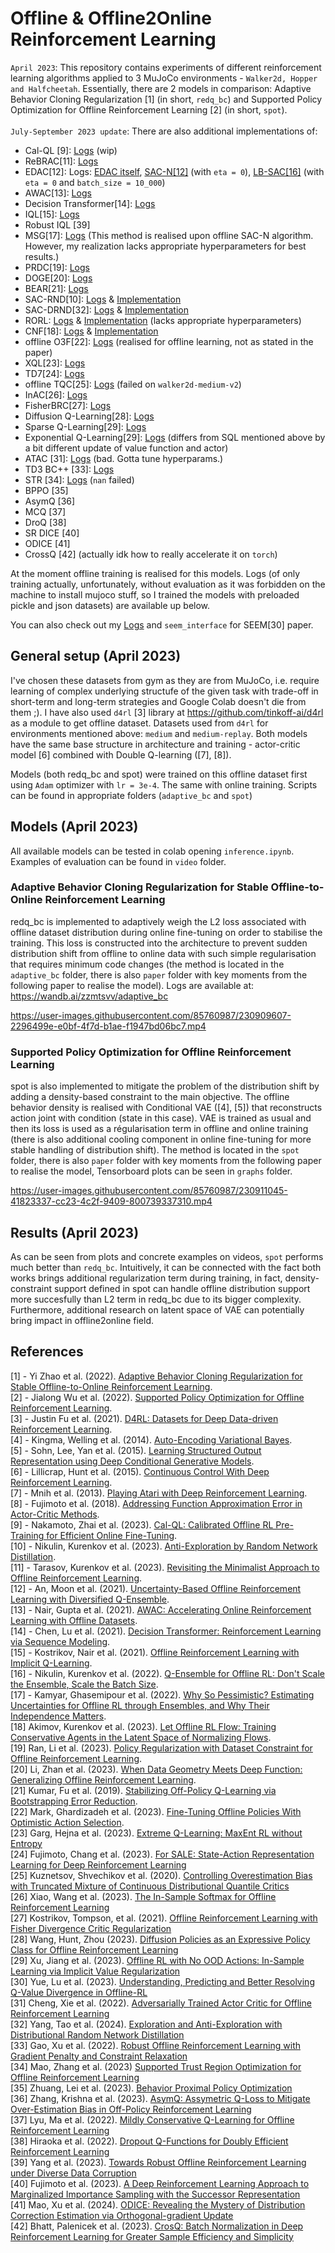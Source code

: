 # Offline & Offline2Online Reinforcement Learning
`April 2023`: This repository contains experiments of different reinforcement learning algorithms applied to 3 MuJoCo environments - `Walker2d, Hopper and Halfcheetah`. Essentially, there are 2 models in comparison: Adaptive Behavior Cloning Regularization [1] (in short, `redq_bc`) and Supported Policy Optimization for Offline Reinforcement Learning [2] (in short, `spot`).<br /><br />
`July-September 2023 update`: There are also additional implementations of:

- Cal-QL [9]: [Logs](https://wandb.ai/zzmtsvv/cal_ql?workspace=user-zzmtsvv) (wip)
- ReBRAC[11]: [Logs](https://wandb.ai/zzmtsvv/ReBRAC?workspace=user-zzmtsvv)
- EDAC[12]: Logs: [EDAC itself](https://wandb.ai/zzmtsvv/EDAC?workspace=user-zzmtsvv), [SAC-N[12]](https://wandb.ai/zzmtsvv/SAC-N?workspace=user-zzmtsvv) (with `eta = 0`), [LB-SAC[16]](https://wandb.ai/zzmtsvv/LB-SAC?workspace=user-zzmtsvv) (with `eta = 0` and `batch_size = 10_000`)
- AWAC[13]: [Logs](https://wandb.ai/zzmtsvv/AWAC?workspace=user-zzmtsvv)
- Decision Transformer[14]: [Logs](https://wandb.ai/zzmtsvv/DecisionTransformer?workspace=user-zzmtsvv)
- IQL[15]: [Logs](https://wandb.ai/zzmtsvv/IQL?workspace=user-zzmtsvv)
- Robust IQL [39]
- MSG[17]: [Logs](https://wandb.ai/zzmtsvv/MSG?workspace=user-zzmtsvv) (This method is realised upon offline SAC-N algorithm. However, my realization lacks appropriate hyperparameters for best results.)
- PRDC[19]: [Logs](https://wandb.ai/zzmtsvv/PRDC?workspace=user-zzmtsvv)
- DOGE[20]: [Logs](https://wandb.ai/zzmtsvv/DOGE?workspace=user-zzmtsvv)
- BEAR[21]: [Logs](https://wandb.ai/zzmtsvv/BEAR?workspace=user-zzmtsvv)
- SAC-RND[10]: [Logs](https://wandb.ai/zzmtsvv/sac_rnd?workspace=user-zzmtsvv) & [Implementation](https://github.com/zzmtsvv/sac_rnd)
- SAC-DRND[32]: [Logs](https://wandb.ai/zzmtsvv/sac_drnd?workspace=user-zzmtsvv) & [Implementation](https://github.com/zzmtsvv/sac_drnd)
- RORL: [Logs](https://wandb.ai/zzmtsvv/RORL?workspace=user-zzmtsvv) & [Implementation](https://github.com/zzmtsvv/rorl) (lacks appropriate hyperparameters)
- CNF[18]: [Logs](https://wandb.ai/zzmtsvv/CNF/workspace?workspace=user-zzmtsvv) & [Implementation](https://github.com/zzmtsvv/cnf)
- offline O3F[22]: [Logs](https://wandb.ai/zzmtsvv/offline_O3F?workspace=user-zzmtsvv) (realised for offline learning, not as stated in the paper)
- XQL[23]: [Logs](https://wandb.ai/zzmtsvv/XQL?workspace=user-zzmtsvv)
- TD7[24]: [Logs](https://wandb.ai/zzmtsvv/TD7?workspace=user-zzmtsvv)
- offline TQC[25]: [Logs](https://wandb.ai/zzmtsvv/offline_TQC?workspace=user-zzmtsvv) (failed on `walker2d-medium-v2`)
- InAC[26]: [Logs](https://wandb.ai/zzmtsvv/InAC?workspace=user-zzmtsvv)
- FisherBRC[27]: [Logs](https://wandb.ai/zzmtsvv/FisherBRC?workspace=user-zzmtsvv)
- Diffusion Q-Learning[28]: [Logs](https://wandb.ai/zzmtsvv/DiffusionQL?workspace=user-zzmtsvv)
- Sparse Q-Learning[29]: [Logs](https://wandb.ai/zzmtsvv/SQL?workspace=user-zzmtsvv)
- Exponential Q-Learning[29]: [Logs](https://wandb.ai/zzmtsvv/EQL?workspace=user-zzmtsvv) (differs from SQL mentioned above by a bit different update of value function and actor)
- ATAC [31]: [Logs](https://wandb.ai/zzmtsvv/ATAC?workspace=user-zzmtsvv) (bad. Gotta tune hyperparams.)
- TD3 BC++ [33]: [Logs](https://wandb.ai/zzmtsvv/TD3_BC++?workspace=user-zzmtsvv)
- STR [34]: [Logs](https://wandb.ai/zzmtsvv/Offline%20STR?workspace=user-zzmtsvv) (`nan` failed)
- BPPO [35]
- AsymQ [36]
- MCQ [37]
- DroQ [38]
- SR DICE [40]
- ODICE [41]
- CrossQ [42] (actually idk how to really accelerate it on `torch`)

At the moment offline training is realised for this models. Logs (of only training actually, unfortunately, without evaluation as it was forbidden on the machine to install mujoco stuff, so I trained the models with preloaded pickle and json datasets) are available up below.

You can also check out my [Logs](https://wandb.ai/zzmtsvv/SEEM?workspace=user-zzmtsvv) and `seem_interface` for SEEM[30] paper.

## General setup (April 2023)
I've chosen these datasets from gym as they are from MuJoCo, i.e. require learning of complex underlying structufe of the given task with trade-off in short-term and long-term strategies and Google Colab doesn't die from them ;). I have also used `d4rl` [3] library at https://github.com/tinkoff-ai/d4rl as a module to get offline dataset. Datasets used from `d4rl` for environments mentioned above: `medium` and `medium-replay`. Both models have the same base structure in architecture and training - actor-critic model [6] combined with Double Q-learning ([7], [8]).

Models (both redq_bc and spot) were trained on this offline dataset first using `Adam` optimizer with `lr = 3e-4`. The same with online training. Scripts can be found in appropriate folders (`adaptive_bc` and `spot`)

## Models (April 2023)

All available models can be tested in colab opening `inference.ipynb`. Examples of evaluation can be found in `video` folder.

### Adaptive Behavior Cloning Regularization for Stable Offline-to-Online Reinforcement Learning
redq_bc is implemented to adaptively weigh the L2 loss associated with offline dataset distribution during online fine-tuning on order to stabilise the training. This loss is constructed into the architecture to prevent sudden distribution shift from offline to online data with such simple regularisation that requires minimum code changes (the method is located in the `adaptive_bc` folder, there is also `paper` folder with key moments from the following paper to realise the model). Logs are available at: https://wandb.ai/zzmtsvv/adaptive_bc


https://user-images.githubusercontent.com/85760987/230909607-2296499e-e0bf-4f7d-b1ae-f1947bd06bc7.mp4


### Supported Policy Optimization for Offline Reinforcement Learning
spot is also implemented to mitigate the problem of the distribution shift by adding a density-based constraint to the main objective. The offline behavior density is realised with Conditional VAE ([4], [5]) that reconstructs action joint with condition (state in this case). VAE is trained as usual and then its loss is used as a régularisation term in offline and online training (there is also additional cooling component in online fine-tuning for more stable handling of distribution shift). The method is located in the `spot` folder, there is also `paper` folder with key moments from the following paper to realise the model, Tensorboard plots can be seen in `graphs` folder.

https://user-images.githubusercontent.com/85760987/230911045-41823337-cc23-4c2f-9409-800739337310.mp4


## Results (April 2023)
As can be seen from plots and concrete examples on videos, `spot` performs much better than `redq_bc`. Intuitively, it can be connected with the fact both works brings additional regularization term during training, in fact, density-constraint support defined in spot can handle offline distribution support more succesfully than L2 term in redq_bc due to its bigger complexity. Furthermore, additional research on latent space of VAE can potentially bring impact in offline2online field.


## References
[1] - Yi Zhao et al. (2022). [Adaptive Behavior Cloning Regularization for Stable Offline-to-Online Reinforcement Learning](https://arxiv.org/abs/2210.13846). <br/>
[2] - Jialong Wu et al. (2022). [Supported Policy Optimization for Offline Reinforcement Learning](https://arxiv.org/abs/2202.06239). <br />
[3] - Justin Fu et al. (2021). [D4RL: Datasets for Deep Data-driven Reinforcement Learning](https://arxiv.org/abs/2004.07219). <br />
[4] - Kingma, Welling et al. (2014). [Auto-Encoding Variational Bayes](https://arxiv.org/abs/1312.6114). <br />
[5] - Sohn, Lee, Yan et al. (2015). [Learning Structured Output Representation using Deep Conditional Generative Models](https://papers.nips.cc/paper_files/paper/2015/hash/8d55a249e6baa5c06772297520da2051-Abstract.html). <br />
[6] - Lillicrap, Hunt et al. (2015). [Continuous Control With Deep Reinforcement Learning](https://arxiv.org/abs/1509.02971). <br />
[7] - Mnih et al. (2013). [Playing Atari with Deep Reinforcement Learning](https://arxiv.org/abs/1312.5602). <br />
[8] - Fujimoto et al. (2018). [Addressing Function Approximation Error in Actor-Critic Methods](https://arxiv.org/abs/1802.09477). <br />
[9] - Nakamoto, Zhai et al. (2023). [Cal-QL: Calibrated Offline RL Pre-Training for Efficient Online Fine-Tuning](https://arxiv.org/abs/2303.05479). <br />
[10] - Nikulin, Kurenkov et al. (2023). [Anti-Exploration by Random Network Distillation](https://arxiv.org/abs/2301.13616). <br/>
[11] - Tarasov, Kurenkov et al. (2023). [Revisiting the Minimalist Approach to Offline Reinforcement Learning](https://arxiv.org/abs/2305.09836). <br/>
[12] - An, Moon et al. (2021). [Uncertainty-Based Offline Reinforcement Learning with Diversified Q-Ensemble](https://arxiv.org/abs/2110.01548).<br/>
[13] - Nair, Gupta et al. (2021). [AWAC: Accelerating Online Reinforcement Learning with Offline Datasets](https://arxiv.org/abs/2006.09359).<br/>
[14] - Chen, Lu et al. (2021). [Decision Transformer: Reinforcement Learning via Sequence Modeling](https://arxiv.org/abs/2106.01345).<br/>
[15] - Kostrikov, Nair et al. (2021). [Offline Reinforcement Learning with Implicit Q-Learning](https://arxiv.org/abs/2110.06169).<br/>
[16] - Nikulin, Kurenkov et al. (2022). [Q-Ensemble for Offline RL: Don't Scale the Ensemble, Scale the Batch Size](https://arxiv.org/abs/2211.11092).<br/>
[17] - Kamyar, Ghasemipour et al. (2022). [Why So Pessimistic? Estimating Uncertainties for Offline RL through Ensembles, and Why Their Independence Matters](https://arxiv.org/abs/2205.13703). <br/>
[18] Akimov, Kurenkov et al. (2023). [Let Offline RL Flow: Training Conservative Agents in the Latent Space of Normalizing Flows](https://arxiv.org/abs/2211.11096).<br/>
[19] Ran, Li et al. (2023). [Policy Regularization with Dataset Constraint for Offline Reinforcement Learning](https://arxiv.org/abs/2306.06569). <br/>
[20] Li, Zhan et al. (2023). [When Data Geometry Meets Deep Function: Generalizing Offline Reinforcement Learning](https://arxiv.org/abs/2205.11027).<br/>
[21] Kumar, Fu et al. (2019). [Stabilizing Off-Policy Q-Learning via Bootstrapping Error Reduction](https://proceedings.neurips.cc/paper_files/paper/2019/file/c2073ffa77b5357a498057413bb09d3a-Paper.pdf).<br/>
[22] Mark, Ghardizadeh et al. (2023). [Fine-Tuning Offline Policies With Optimistic Action Selection](https://openreview.net/forum?id=2x8EKbGU51k). <br/>
[23] Garg, Hejna et al. (2023). [Extreme Q-Learning: MaxEnt RL without Entropy](https://arxiv.org/abs/2301.02328) <br/>
[24] Fujimoto, Chang et al. (2023). [For SALE: State-Action Representation Learning for Deep Reinforcement Learning](https://arxiv.org/abs/2306.02451) <br/>
[25] Kuznetsov, Shvechikov et al. (2020). [Controlling Overestimation Bias with Truncated Mixture of Continuous Distributional Quantile Critics](https://arxiv.org/abs/2005.04269) <br/>
[26] Xiao, Wang et al. (2023). [The In-Sample Softmax for Offline Reinforcement Learning](https://arxiv.org/abs/2302.14372) <br/>
[27] Kostrikov, Tompson, et al. (2021). [Offline Reinforcement Learning with Fisher Divergence Critic Regularization](https://arxiv.org/abs/2103.08050) <br/>
[28] Wang, Hunt, Zhou (2023). [Diffusion Policies as an Expressive Policy Class for Offline Reinforcement Learning](https://arxiv.org/abs/2208.06193) <br/>
[29] Xu, Jiang et al. (2023). [Offline RL with No OOD Actions: In-Sample Learning via Implicit Value Regularization](https://arxiv.org/abs/2303.15810v1) <br/>
[30] Yue, Lu et al. (2023). [Understanding, Predicting and Better Resolving Q-Value Divergence in Offline-RL](https://arxiv.org/abs/2310.04411) <br/>
[31] Cheng, Xie et al. (2022). [Adversarially Trained Actor Critic for Offline Reinforcement Learning](https://arxiv.org/abs/2202.02446) <br/>
[32] Yang, Tao et al. (2024). [Exploration and Anti-Exploration with Distributional Random Network Distillation](https://arxiv.org/abs/2401.09750) <br/>
[33] Gao, Xu et al. (2022). [Robust Offline Reinforcement Learning with Gradient Penalty and Constraint Relaxation](https://arxiv.org/abs/2210.10469) <br/>
[34] Mao, Zhang et al. (2023) [Supported Trust Region Optimization for Offline Reinforcement Learning](https://arxiv.org/abs/2311.08935) <br/>
[35] Zhuang, Lei et al. (2023). [Behavior Proximal Policy Optimization](https://arxiv.org/abs/2302.11312) <br/>
[36] Zhang, Krishna et al. (2023). [AsymQ: Assymetric Q-Loss to Mitigate Over-Estimation Bias in Off-Policy Reinforcement Learning](https://openreview.net/pdf?id=KoRdlJjgiQ) <br/>
[37] Lyu, Ma et al. (2022). [Mildly Conservative Q-Learning for Offline Reinforcement Learning](https://arxiv.org/abs/2206.04745) <br/>
[38] Hiraoka et al. (2022). [Dropout Q-Functions for Doubly Efficient Reinforcement Learning](https://arxiv.org/abs/2110.02034) <br/>
[39] Yang et al. (2023). [Towards Robust Offline Reinforcement Learning under Diverse Data Corruption](https://arxiv.org/abs/2310.12955) <br/>
[40] Fujimoto et al. (2023). [A Deep Reinforcement Learning Approach to Marginalized Importance Sampling with the Successor Representation](https://arxiv.org/pdf/2106.06854.pdf) <br/>
[41] Mao, Xu et al. (2024). [ODICE: Revealing the Mystery of Distribution Correction Estimation via Orthogonal-gradient Update](https://arxiv.org/abs/2402.00348) <br/>
[42] Bhatt, Palenicek et al. (2023). [CrosQ: Batch Normalization in Deep Reinforcement Learning for Greater Sample Efficiency and Simplicity](https://arxiv.org/abs/1902.05605) <br/>
